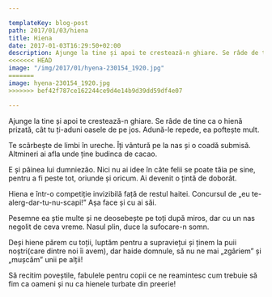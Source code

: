 ```yaml
---

templateKey: blog-post
path: 2017/01/03/hiena
title: Hiena
date: 2017-01-03T16:29:50+02:00
description: Ajunge la tine și apoi te crestează-n ghiare. Se râde de tine ca o hienă prizată, cât tu ți-aduni oasele de pe jos. Adună-le repede, ea poftește mult.Te scârbește de limbi în ureche. Îți v
<<<<<<< HEAD
image: "/img/2017/01/hyena-230154_1920.jpg"
=======
image: hyena-230154_1920.jpg
>>>>>>> bef42f787ce162244ce9d4e14b9d39dd59df4e07

---
```

Ajunge la tine și apoi te crestează-n ghiare. Se râde de tine ca o hienă prizată, cât tu ți-aduni oasele de pe jos. Adună-le repede, ea poftește mult.

Te scârbește de limbi în ureche. Îți vântură pe la nas și o coadă submisă. Altmineri ai afla unde ține budinca de cacao. 

E și pâinea lui dumniezăo. Nici nu ai idee în câte felii se poate tăia pe sine, pentru a fi peste tot, oriunde și oricum. Ai devenit o țintă de doborât.

Hiena e într-o competiție invizibilă față de restul haitei. Concursul de „eu te-alerg-dar-tu-nu-scapi!” Așa face și cu ai săi.

Pesemne ea știe multe și ne deosebește pe toți după miros, dar cu un nas negolit de ceva vreme. Nasul plin, duce la sufocare-n somn.

Deși hiene părem cu toții, luptăm pentru a supraviețui și ținem la puii noștri(care dintre noi îi avem), dar haide domnule, să nu ne mai „zgâriem” și „mușcăm” unii pe alții!

Să recitim poveștile, fabulele pentru copii ce ne reamintesc cum trebuie să fim ca oameni și nu ca hienele turbate din preerie!

